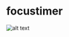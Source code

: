 # focustimer

![alt text](https://github.com/phamtony/focustimer/blob/master/Screen%20Shot%202021-02-27%20at%2011.09.05%20PM.png?raw=true)
